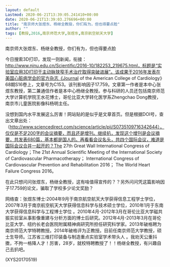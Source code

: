 ```yaml
---
layout: default
Lastmod: 2020-06-21T13:39:05.241410+00:00
date: 2020-06-21T13:39:03.276696+00:00
title: "南京师大张煜东、杨继全教授，你们有为，但也得要点脸"
author: ""
tags: [教授,2016,南京师范大学,张煜东,南京航空航天大学]
---
```


南京师大张煜东、杨继全教授，你们有为，但也得要点脸

今日搜索3D打印，发现一则新闻，衔接：http://www.njnu.edu.cn/Scientific/2016-10/182253_219675.html，标题是“实验室应用3D打印于主动脉狭窄手术治疗取得突破进展”。该成果于2016年发表在美国心脏病学会的官方杂志《Journal of the American College of Cardiology》68期S16卷上，文章号为C153。该刊影响因子17.759。文章第一作者是本中心张煜东教授，第二兼通信作者是本中心杨继全教授。参与科研的人员还包括南京师范大学计算机学院王水花博士，哥伦比亚大学转化医学系Zhengchao Dong教授，南京市儿童医院影像科杨明主任。

没想到国内水平发展这么厉害！网站贴的是似乎是文章首页。但是根据DOI号，查出文章出处：（http://www.sciencedirect.com/science/article/pii/S0735109716342644），仅仅是不足200字的会议摘要，而且还是增刊。继续扒，发现这个增刊是会议摘要，共发表680篇，基本都是国人的。再看看会议名头，共四个国际会议，难道是国际会议合并一起开的？The 27th Great Wall International Congress of Cardiology；The 21st Annual Scientific Meeting of the International Society of Cardiovascular Pharmacotherapy； International Congress of Cardiovascular Prevention and Rehabilitation 2016； The World Heart Failure Congress 2016。

在此只想问问张煜东，杨继全教授，这有啥值得宣传的？？另外问问凭这篇影响因子17.759的论文，骗取了学校多少论文奖励？

网络查：张煜东博士:2004年9月于南京航空航天大学获得信息工程学士学位，2007年3月于南京航空航天大学获得信息科学与技术硕士学位，2010年1月于东南大学获得信息科学与工程博士学位 。2010年4月-2012年3月在哥伦比亚大学磁共振实验室从事影像重建与分析方面的博士后研究。2012年4月-2013年3月在哥伦比亚大学、纽约长老会医院附属精神病研究所担任研究科学家。2013年破格聘为南京师范大学特聘教授。2014年破格评为正教授。目前任南京师范大学教授，硕士生导师。江苏省三维打印装备与制造重点实验室学术带头人 。我劝天公重抖擞，不拘一格降人才！厉害，28岁，就校特聘教授了！！杨继全教授，有兴趣自己去扒吧。

(XYS20170519)

